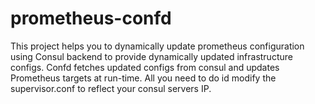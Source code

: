 # prometheus-confd

This project helps you to dynamically update prometheus configuration using Consul backend to provide dynamically updated infrastructure configs. Confd fetches updated configs from consul and updates Prometheus targets at run-time. All you need to do id modify the supervisor.conf to reflect your consul servers IP.
